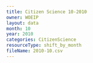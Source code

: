 ```yaml
---
title: Citizen Science 10-2010
owner: WOEIP
layout: data
month: 10
year: 2010
categories: CitizenScience
resourceType: shift_by_month
fileName: 2010-10.csv
---
```


